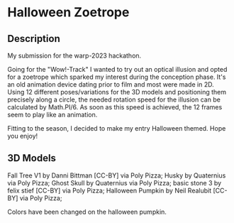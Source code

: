 # Halloween Zoetrope

## Description

My submission for the warp-2023 hackathon.

Going for the "Wow!-Track" I wanted to try out an optical illusion and opted for a zoetrope which sparked my interest during the conception phase. It's an old animation device dating prior to film and most were made in 2D.
Using 12 different poses/variations for the 3D models and positioning them precisely along a circle, the needed rotation speed for the illusion can be calculated by Math.PI/6. As soon as this speed is achieved, the 12 frames seem to play like an animation.

Fitting to the season, I decided to make my entry Halloween themed. Hope you enjoy!

## 3D Models
Fall Tree V1 by Danni Bittman [CC-BY] via Poly Pizza;
Husky by Quaternius via Poly Pizza;
Ghost Skull by Quaternius via Poly Pizza;
basic stone 3 by felix stief [CC-BY] via Poly Pizza;
Halloween Pumpkin by Neil Realubit [CC-BY] via Poly Pizza;

Colors have been changed on the halloween pumpkin.

